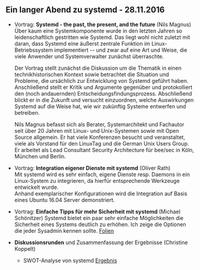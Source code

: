 ## Ein langer Abend zu systemd - 28.11.2016

* Vortrag: **Systemd - the past, the present, and the future** (Nils Magnus)    
  Über kaum eine Systemkomponente wurde in den letzten Jahren so leidenschaftlich gestritten wie Systemd. Das liegt wohl nicht zuletzt mit daran, dass Systemd eine äußerst zentrale Funktion im Linux-Betriebssystem implementiert -- und zwar auf eine Art und Weise, die viele Anwender und Systemverwalter zunächst überraschte.

  Der Vortrag stellt zunächst die Diskussion um die Thematik in einen technikhistorischen Kontext sowie betrachtet die Situation und Probleme, die ursächlich zur Entwicklung von Systemd geführt haben. Anschließend stellt er Kritik und Argumente gegenüber und protokolliert den (noch andauernden) Entscheidungsfindungsprozess. Abschließend blickt er in die Zukunft und versucht einzuordnen, welche Auswirkungen Systemd auf die Weise hat, wie wir zukünftig Systeme entwerfen und betreiben.

  Nils Magnus befasst sich als Berater, Systemarchitekt und Fachautor seit über 20 Jahren mit Linux- und Unix-Systemen sowie mit Open Source allgemein. Er hat viele Konferenzen besucht und veranstaltet, viele als Vorstand für den LinuxTag und die German Unix Users Group. Er arbeitet als Lead Consultant Security Architecture für bee/sec in Köln, München und Berlin.

* Vortrag: **Integration eigener Dienste mit systemd** (Oliver Rath)    
  Mit systemd wird es sehr einfach, eigene Dienste resp. Daemons in ein Linux-System zu integrieren, da hierfür entsprechende Werkzeuge entwickelt wurde.    
  Anhand exemplarischer Konfigurationen wird die Integration auf Basis eines Ubuntu 16.04 Server demonstriert.

* Vortrag: **Einfache Tipps für mehr Sicherheit mit systemd** (Michael Schönitzer)
  Systemd bietet ein paar sehr einfache Möglichkeiten die Sicherheit eines Systems deutlich zu erhöhen. Ich zeige die Optionen die jeder Sysadmin kennen sollte. [Folien](/downloads/20161128-muenchen-systemd_sec.pdf)

* **Diskussionsrunden** und Zusammenfassung der Ergebnisse (Christine Koppelt)
    * SWOT-Analyse von systemd [Ergebnis](/downloads/systemd-swot.png) 
